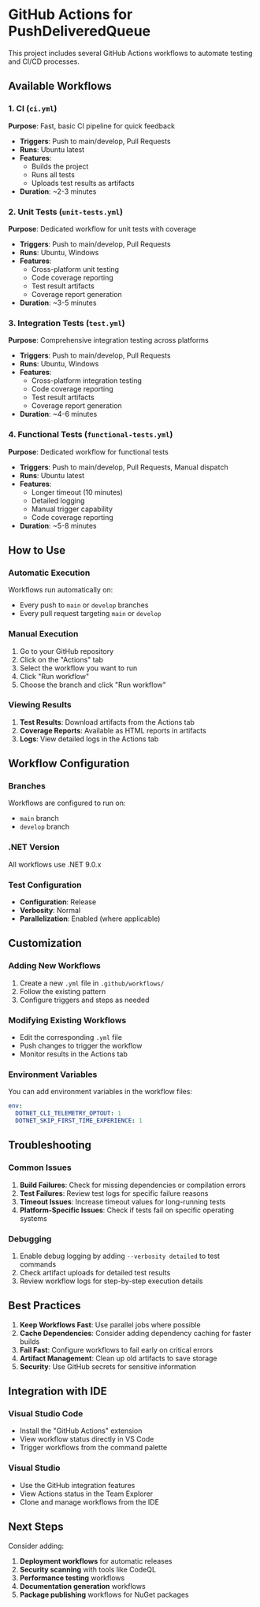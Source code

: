 # GitHub Actions for PushDeliveredQueue

This project includes several GitHub Actions workflows to automate testing and CI/CD processes.

## Available Workflows

### 1. CI (`ci.yml`)
**Purpose**: Fast, basic CI pipeline for quick feedback
- **Triggers**: Push to main/develop, Pull Requests
- **Runs**: Ubuntu latest
- **Features**: 
  - Builds the project
  - Runs all tests
  - Uploads test results as artifacts
- **Duration**: ~2-3 minutes

### 2. Unit Tests (`unit-tests.yml`)
**Purpose**: Dedicated workflow for unit tests with coverage
- **Triggers**: Push to main/develop, Pull Requests
- **Runs**: Ubuntu, Windows
- **Features**:
  - Cross-platform unit testing
  - Code coverage reporting
  - Test result artifacts
  - Coverage report generation
- **Duration**: ~3-5 minutes

### 3. Integration Tests (`test.yml`)
**Purpose**: Comprehensive integration testing across platforms
- **Triggers**: Push to main/develop, Pull Requests
- **Runs**: Ubuntu, Windows
- **Features**:
  - Cross-platform integration testing
  - Code coverage reporting
  - Test result artifacts
  - Coverage report generation
- **Duration**: ~4-6 minutes

### 4. Functional Tests (`functional-tests.yml`)
**Purpose**: Dedicated workflow for functional tests
- **Triggers**: Push to main/develop, Pull Requests, Manual dispatch
- **Runs**: Ubuntu latest
- **Features**:
  - Longer timeout (10 minutes)
  - Detailed logging
  - Manual trigger capability
  - Code coverage reporting
- **Duration**: ~5-8 minutes

## How to Use

### Automatic Execution
Workflows run automatically on:
- Every push to `main` or `develop` branches
- Every pull request targeting `main` or `develop`

### Manual Execution
1. Go to your GitHub repository
2. Click on the "Actions" tab
3. Select the workflow you want to run
4. Click "Run workflow"
5. Choose the branch and click "Run workflow"

### Viewing Results
1. **Test Results**: Download artifacts from the Actions tab
2. **Coverage Reports**: Available as HTML reports in artifacts
3. **Logs**: View detailed logs in the Actions tab

## Workflow Configuration

### Branches
Workflows are configured to run on:
- `main` branch
- `develop` branch

### .NET Version
All workflows use .NET 9.0.x

### Test Configuration
- **Configuration**: Release
- **Verbosity**: Normal
- **Parallelization**: Enabled (where applicable)

## Customization

### Adding New Workflows
1. Create a new `.yml` file in `.github/workflows/`
2. Follow the existing pattern
3. Configure triggers and steps as needed

### Modifying Existing Workflows
- Edit the corresponding `.yml` file
- Push changes to trigger the workflow
- Monitor results in the Actions tab

### Environment Variables
You can add environment variables in the workflow files:
```yaml
env:
  DOTNET_CLI_TELEMETRY_OPTOUT: 1
  DOTNET_SKIP_FIRST_TIME_EXPERIENCE: 1
```

## Troubleshooting

### Common Issues
1. **Build Failures**: Check for missing dependencies or compilation errors
2. **Test Failures**: Review test logs for specific failure reasons
3. **Timeout Issues**: Increase timeout values for long-running tests
4. **Platform-Specific Issues**: Check if tests fail on specific operating systems

### Debugging
1. Enable debug logging by adding `--verbosity detailed` to test commands
2. Check artifact uploads for detailed test results
3. Review workflow logs for step-by-step execution details

## Best Practices

1. **Keep Workflows Fast**: Use parallel jobs where possible
2. **Cache Dependencies**: Consider adding dependency caching for faster builds
3. **Fail Fast**: Configure workflows to fail early on critical errors
4. **Artifact Management**: Clean up old artifacts to save storage
5. **Security**: Use GitHub secrets for sensitive information

## Integration with IDE

### Visual Studio Code
- Install the "GitHub Actions" extension
- View workflow status directly in VS Code
- Trigger workflows from the command palette

### Visual Studio
- Use the GitHub integration features
- View Actions status in the Team Explorer
- Clone and manage workflows from the IDE

## Next Steps

Consider adding:
1. **Deployment workflows** for automatic releases
2. **Security scanning** with tools like CodeQL
3. **Performance testing** workflows
4. **Documentation generation** workflows
5. **Package publishing** workflows for NuGet packages
